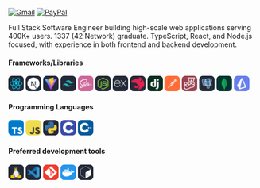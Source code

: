 [![Gmail](https://img.shields.io/badge/Gmail-D14836?style=for-the-badge&logo=gmail&logoColor=white)](mailto:elmehdichoukri02@gmail.com)
[![PayPal](https://img.shields.io/badge/PayPal-00457C?style=for-the-badge&logo=paypal&logoColor=white)](https://paypal.me/me3za)

Full Stack Software Engineer building high-scale web applications serving 400K+ users. 1337 (42 Network) graduate. TypeScript, React, and Node.js focused, with experience in both frontend and backend development.

#### Frameworks/Libraries

<div>
<img src="./assets/react.svg" width=31>
<img src="./assets/nextjs.svg" width=31>
<img src="./assets/vite.svg" width=31>

<img src="./assets/tailwind.svg" width=31>
<img src="./assets/sass.svg" width=31>

<img src="./assets/node.svg" width=31>
<img src="./assets/expressjs.svg" width=31>
<img src="./assets/nestjs.svg" width=31>
<img src="./assets/django.svg" width=31>
<img src="./assets/postman.svg" width=31>
<img src="./assets/jest.svg" width=31>

<img src="./assets/postgre.svg" width=31>
<img src="./assets/mongodb.svg" width=31>
<img src="./assets/prisma.svg" width=31>

</div>

#### Programming Languages

<div>
<img src="./assets/typescript.svg" width=31>
<img src="./assets/javascript.svg" width=31>
<img src="./assets/py.svg" width=31>
<img src="./assets/c.svg" width=31>
<img src="./assets/cpp.svg" width=31>
</div>

#### Preferred development tools

<div>
<img src="./assets/linux.svg" width=31>
<img src="./assets/vscode.svg" width=31>
<img src="./assets/git.svg" width=31>
<img src="./assets/docker.svg" width=31>
<img src="./assets/bash.svg" width=31>
</div>
